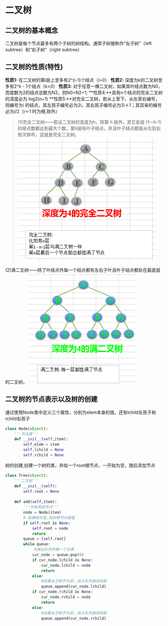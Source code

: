 # 二叉树

## 二叉树的基本概念

二叉树是每个节点最多有两个子树的树结构。通常子树被称作“左子树”（left subtree）和“右子树”（right subtree）

## 二叉树的性质(特性)

**性质1:** 在二叉树的第i层上至多有2^(i-1)个结点（i>0）
**性质2:** 深度为k的二叉树至多有2^k - 1个结点（k>0）
**性质3:** 对于任意一棵二叉树，如果其叶结点数为N0，而度数为2的结点总数为N2，则N0=N2+1;
**性质4:**具有n个结点的完全二叉树的深度必为 log2(n+1)
**性质5:**对完全二叉树，若从上至下、从左至右编号，则编号为i 的结点，其左孩子编号必为2i，其右孩子编号必为2i＋1；其双亲的编号必为i/2（i＝1 时为根,除外）

> (1)完全二叉树——若设二叉树的高度为h，除第 h 层外，其它各层 (1～h-1) 的结点数都达到最大个数，第h层有叶子结点，并且叶子结点都是从左到右依次排布，这就是完全二叉树。
> ![完全二叉树](./images/完全二叉树.png)

(2)满二叉树——除了叶结点外每一个结点都有左右子叶且叶子结点都处在最底层的二叉树。
![满二叉树](./images/满二叉树.png)

## 二叉树的节点表示以及树的创建

通过使用Node类中定义三个属性，分别为elem本身的值，还有lchild左孩子和rchild右孩子

```python
class Node(object):
    '''节点类'''
    def __init__(self,item):
        self.elem = item
        self.lchild = None
        self.rchild = None
```

树的创建,创建一个树的类，并给一个root根节点，一开始为空，随后添加节点

```python
class Tree(object):
    '''二叉树'''
    def __init__(self):
        self.root = None
    
    def add(self,item):
        '''为树添加节点'''
        node = Node(item)
        # 如果树为空,则对根节点赋值
        if self.root is None:
            self.root = node
            return
        queue = [self.root]
        while queue:
             #弹出队列的第一个元素
            cur_node = queue.pop(0)
            if cur_node.lchild is None:
                cur_node.lchild = node
                return
            else:
                #如果左子树不为空，加入队列继续判断
                queue.append(cur_node.lchild)
            if cur_node.rchild is None:
                cur_node.rchild = node
                return
            else:
                #如果右子树不为空，加入队列继续判断
                queue.append(cur_node.rchild)
```

